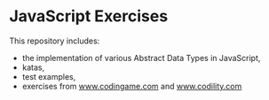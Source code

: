 # JavaScript Exercises

This repository includes:
- the implementation of various Abstract Data Types in JavaScript,
- katas, 
- test examples,
- exercises from www.codingame.com and www.codility.com
